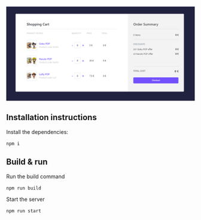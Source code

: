 ![App banner](app-banner.png)

## Installation instructions

Install the dependencies:

```
npm i
```

## Build & run

Run the build command

```
npm run build
```

Start the server

```
npm run start
```
